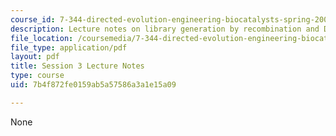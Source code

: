 ```yaml
---
course_id: 7-344-directed-evolution-engineering-biocatalysts-spring-2008
description: Lecture notes on library generation by recombination and DNA shuffling.
file_location: /coursemedia/7-344-directed-evolution-engineering-biocatalysts-spring-2008/7b4f872fe0159ab5a57586a3a1e15a09_ses3_ln.pdf
file_type: application/pdf
layout: pdf
title: Session 3 Lecture Notes
type: course
uid: 7b4f872fe0159ab5a57586a3a1e15a09

---
```

None